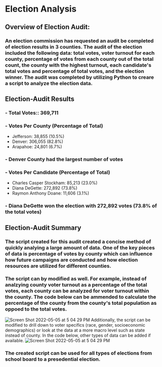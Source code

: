 # Election Analysis
## Overview of Election Audit:
### An election commission has requested an audit be completed of election results in 3 counties. The audit of the election included the following data: total votes, voter turnout for each county, percentage of votes from each county out of the total count, the county with the highest turnout, each candidate's total votes and percentage of total votes, and the election winner. The audit was completed by utilizing Python to creare a script to analyze the election data.
## Election-Audit Results 
### - Total Votes:: 369,711
### - Votes Per County (Percentage of Total)
  - Jefferson: 38,855 (10.5%)
  - Denver: 306,055 (82.8%)
  - Arapahoe: 24,801 (6.7%)
### - Denver County had the largest number of votes
### - Votes Per Candidate (Percentage of Total)
  - Charles Casper Stockham: 85,213 (23.0%)
  - Diana DeGette: 272,892 (73.8%)
  - Raymon Anthony Doane: 11,606 (3.1%)
### - Diana DeGette won the election with 272,892 votes (73.8% of the total votes)
## Election-Audit Summary
### The script created for this audit created a concise method of quickly analying a large amount of data. One of the key pieces of data is percentage of votes by county which can influence how future campaigns are conducted and how election resources are utilized for different counties. 
### The script can by modified as well. For example, instead of analzying county voter turnout as a percentage of the total votes, each county can be analyzed for voter turnout within the county. The code below can be ammended to calculate the percentage of the county from the county's total population as oppoed to the total votes.
![Screen Shot 2022-05-05 at 5 04 29 PM](https://user-images.githubusercontent.com/67160240/167025634-877be34d-f865-44e8-a855-0e72ced01dfa.png)
Additionally, the script can be modified to drill down to voter specifics (race, gender, socioeconomic demographics) or look at the data at a more macro level such as state instead of county. In the code below, other types of data can be added if available.
![Screen Shot 2022-05-05 at 5 04 29 PM](https://user-images.githubusercontent.com/67160240/167025512-ce0ea311-d56e-4d7a-8350-f6fdeaacc8e0.png)
### The created script can be used for all types of elections from school board to a presedential election.
